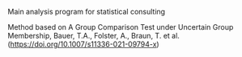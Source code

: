Main analysis program for statistical consulting

Method based on A Group Comparison Test under Uncertain Group Membership, Bauer, T.A., Folster, A., Braun, T. et al. (https://doi.org/10.1007/s11336-021-09794-x)

